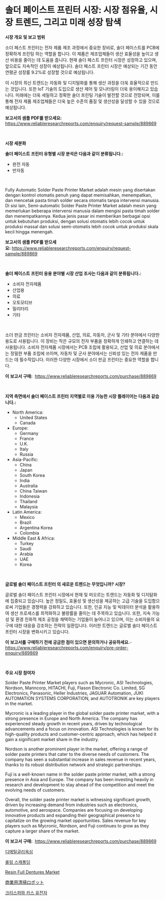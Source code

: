 <p><h1>솔더 페이스트 프린터 시장: 시장 점유율, 시장 트렌드, 그리고 미래 성장 탐색</h1></p><p><strong>시장 개요 및 보고 범위</strong></p>
<p><p>소더 페스트 프린터는 전자 제품 제조 과정에서 중요한 장비로, 솔더 페이스트를 PCB에 정확하게 프린팅 하는 역할을 합니다. 이 제품은 제조업체들이 생산 효율성을 높이고 생산 비용을 줄이는 데 도움을 줍니다. 현재 솔더 페스트 프린터 시장은 성장하고 있으며, 앞으로도 지속적인 성장이 예상됩니다. 솔더 페스트 프린터 시장은 예상되는 기간 동안 연평균 성장률 9.2%로 성장할 것으로 예상됩니다.</p><p>이 시장의 최신 트렌드는 자동화 및 디지털화를 통해 생산 과정을 더욱 효율적으로 만드는 것입니다. 또한 IoT 기술의 도입으로 생산 제어 및 모니터링이 더욱 용이해지고 있습니다. 미래에는 더욱 세밀하고 정확한 솔더 프린팅 기술이 발전할 것으로 전망되며, 이를 통해 전자 제품 제조업체들은 더욱 높은 수준의 품질 및 생산성을 달성할 수 있을 것으로 예상됩니다.</p></p>
<p><strong>보고서의 샘플 PDF를 받으세요:</strong> <a href="https://www.reliableresearchreports.com/enquiry/request-sample/889869">https://www.reliableresearchreports.com/enquiry/request-sample/889869</a></p>
<p>&nbsp;</p>
<p><strong>시장 세분화</strong></p>
<p><strong>솔더 페이스트 프린터 유형별 시장 분석은 다음과 같이 분류됩니다.:</strong></p>
<p><ul><li>완전 자동</li><li>반자동</li></ul></p>
<p>&nbsp;</p>
<p><p>Fully Automatic Solder Paste Printer Market adalah mesin yang disertakan dengan kontrol otomatis penuh yang dapat memisahkan, menempatkan, dan mencetak pasta timah solder secara otomatis tanpa intervensi manusia. Di sisi lain, Semi-automatic Solder Paste Printer Market adalah mesin yang memerlukan beberapa intervensi manusia dalam mengisi pasta timah solder dan menempatkannya. Kedua jenis pasar ini memberikan berbagai opsi untuk kebutuhan produksi, dengan solusi otomatis lebih cocok untuk produksi massal dan solusi semi-otomatis lebih cocok untuk produksi skala kecil hingga menengah.</p></p>
<p><strong>보고서의 샘플 PDF를 받으세요:</strong>&nbsp;<a href="https://www.reliableresearchreports.com/enquiry/request-sample/889869">https://www.reliableresearchreports.com/enquiry/request-sample/889869</a></p>
<p>&nbsp;</p>
<p><strong> 솔더 페이스트 프린터 응용 분야별 시장 산업 조사는 다음과 같이 분류됩니다.:</strong></p>
<p><ul><li>소비자 전자제품</li><li>산업용</li><li>의료</li><li>오토모티브</li><li>밀리터리</li><li>기타</li></ul></p>
<p>&nbsp;</p>
<p><p>소더 판금 프린터는 소비자 전자제품, 산업, 의료, 자동차, 군사 및 기타 분야에서 다양한 용도로 사용됩니다. 이 장비는 작은 규모의 전자 부품을 정확하게 인쇄하고 연결하는 데 사용됩니다. 소비자 전자제품 시장에서는 PCB 조립에 활용되고, 산업 및 의료 분야에서는 정밀한 부품 조립에 쓰이며, 자동차 및 군사 분야에서는 신뢰성 있는 전자 제품을 만드는 데 필수적입니다. 이러한 다양한 시장에서 소더 판금 프린터는 중요한 역할을 합니다.</p></p>
<p><strong>이 보고서 구매:</strong>&nbsp; <a href="https://www.reliableresearchreports.com/purchase/889869">https://www.reliableresearchreports.com/purchase/889869</a></p>
<p>&nbsp;</p>
<p><strong>지역 측면에서 솔더 페이스트 프린터 지역별로 이용 가능한 시장 플레이어는 다음과 같습니다.:</strong></p>
<p><ul>
    <li>
        North America:
        <ul>
            <li>United States</li>
            <li>Canada</li>
        </ul>
    </li>
    <li>
        Europe:
        <ul>
            <li>Germany</li>
            <li>France</li>
            <li>U.K.</li>
            <li>Italy</li>
            <li>Russia</li>
        </ul>
    </li>
    <li>
        Asia-Pacific:
        <ul>
            <li>China</li>
            <li>Japan</li>
            <li>South Korea</li>
            <li>India</li>
            <li>Australia</li>
            <li>China Taiwan</li>
            <li>Indonesia</li>
            <li>Thailand</li>
            <li>Malaysia</li>
        </ul>
    </li>
    <li>
        Latin America:
        <ul>
            <li>Mexico</li>
            <li>Brazil</li>
            <li>Argentina Korea</li>
            <li>Colombia</li>
        </ul>
    </li>
    <li>
        Middle East & Africa:
        <ul>
            <li>Turkey</li>
            <li>Saudi</li>
            <li>Arabia</li>
            <li>UAE</li>
            <li>Korea</li>
        </ul>
    </li>
    </ul></p>
<p>&nbsp;</p>
<p><strong>글로벌 솔더 페이스트 프린터 의 새로운 트렌드는 무엇입니까? 시장?</strong></p>
<p><p>글로벌 솔더 페이스트 프린터 시장에서 현재 및 떠오르는 트렌드는 자동화 및 디지턈화에 집중되고 있습니다. 높은 정밀도, 효율성 및 생산성을 제공하는 고급 기술을 도입함으로써 기업들은 경쟁력을 강화하고 있습니다. 또한, 인공 지능 및 빅데이터 분석을 활용하여 생산 프로세스를 최적화하고 불량률을 줄이는 데 주목하고 있습니다. 또한, 지속 가능성 및 환경 친화적 제조 공정을 채택하는 기업들이 늘어나고 있으며, 이는 소비자들의 요구에 대한 대응을 강조하는 전략의 일환입니다. 이러한 트렌드는 글로벌 솔더 페이스트 프린터 시장을 변화시키고 있습니다.</p></p>
<p><strong>이 보고서를 구매하기 전에 궁금한 점이 있으면 문의하거나 공유하세요.</strong>- <a href="https://www.reliableresearchreports.com/enquiry/pre-order-enquiry/889869">https://www.reliableresearchreports.com/enquiry/pre-order-enquiry/889869</a></p>
<p>&nbsp;</p>
<p><strong>주요 시장 참여자</strong></p>
<p><p>Solder Paste Printer Market players such as Mycronic, ASI Technologies, Nordson, Manncorp, HITACHI, Fuji, Flason Electronic Co. Limited, SG Electronics, Panasonic, Heller Industries, JAGUAR Automation, JUKI AUTOMATION SYSTEMS CORPORATION, and AUTOTRONIK are key players in the market.</p><p>Mycronic is a leading player in the global solder paste printer market, with a strong presence in Europe and North America. The company has experienced steady growth in recent years, driven by technological advancements and a focus on innovation. ASI Technologies is known for its high-quality products and customer-centric approach, which has helped it gain a significant market share in the industry.</p><p>Nordson is another prominent player in the market, offering a range of solder paste printers that cater to the diverse needs of customers. The company has seen a substantial increase in sales revenue in recent years, thanks to its robust distribution network and strategic partnerships.</p><p>Fuji is a well-known name in the solder paste printer market, with a strong presence in Asia and Europe. The company has been investing heavily in research and development to stay ahead of the competition and meet the evolving needs of customers.</p><p>Overall, the solder paste printer market is witnessing significant growth, driven by increasing demand from industries such as electronics, automotive, and aerospace. Companies are focusing on developing innovative products and expanding their geographical presence to capitalize on the growing market opportunities. Sales revenue for key players such as Mycronic, Nordson, and Fuji continues to grow as they capture a larger share of the market.</p></p>
<p><strong>이 보고서 구매:</strong>&nbsp;&nbsp;<a href="https://www.reliableresearchreports.com/purchase/889869">https://www.reliableresearchreports.com/purchase/889869</a></p>
<p><p><a href="https://medium.com/@mathieu.rico66/%EB%94%94%EB%A9%94%ED%8B%B8%EA%B8%80%EB%A1%9D%EC%8B%AC-%EC%8B%9C%EC%9E%A5%EC%9D%80-%EC%8B%9C%EC%9E%A5-%EC%A0%90%EC%9C%A0%EC%9C%A8-%EC%8B%9C%EC%9E%A5-%EB%8F%99%ED%96%A5-%EB%B0%8F-%EC%8B%9C%EC%9E%A5-%EC%84%B1%EC%9E%A5%EC%97%90-%EB%8C%80%ED%95%9C-%EC%A0%95%EB%B3%B4%EB%A5%BC-%EC%A0%9C%EA%B3%B5%ED%95%A9%EB%8B%88%EB%8B%A4-7630e2b4a723">디메틸글리옥심</a></p><p><a href="https://medium.com/@bobbykihnyt57786/%EB%A1%A4%EB%A7%81-%EC%8A%A4%ED%85%94%EB%A6%AC-%EB%A7%88%EC%BC%93%EC%9D%80-%EC%8B%9C%EC%9E%A5-%EC%A0%90%EC%9C%A0%EC%9C%A8-%EC%8B%9C%EC%9E%A5-%EB%8F%99%ED%96%A5-%EB%B0%8F-%EC%8B%9C%EC%9E%A5-%EC%84%B1%EC%9E%A5%EC%97%90-%EB%8C%80%ED%95%9C-%EC%A0%95%EB%B3%B4%EB%A5%BC-%EC%A0%9C%EA%B3%B5%ED%95%A9%EB%8B%88%EB%8B%A4-5c547f878b8f">롤링 스캐폴딩</a></p><p><a href="https://issuu.com/reportprime-2/docs/resin-full-dentures-market-size-2030.pptx">Resin Full Dentures Market</a></p><p><a href="https://github.com/lrlmopnhwd79300/Market-Research-Report-List-1/blob/main/60545982053.md">商業用清掃ロボット</a></p><p><a href="https://github.com/akzkkws047661437/Market-Research-Report-List-1/blob/main/68684251714.md">크리스퍼와 카스 유전자</a></p></p>

